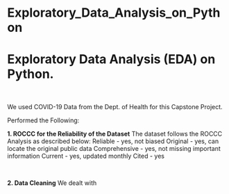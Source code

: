 # Exploratory_Data_Analysis_on_Python

# **Exploratory Data Analysis (EDA) on Python.**

<br>

We used COVID-19 Data from the Dept. of Health for this Capstone Project.

Performed the Following:


**1. ROCCC for the Reliability of the Dataset**
The dataset follows the ROCCC Analysis as described below:
Reliable - yes, not biased
Original - yes, can locate the original public data
Comprehensive - yes, not missing important information
Current - yes, updated monthly
Cited - yes

<br>


**2. Data Cleaning**
We dealt with 





